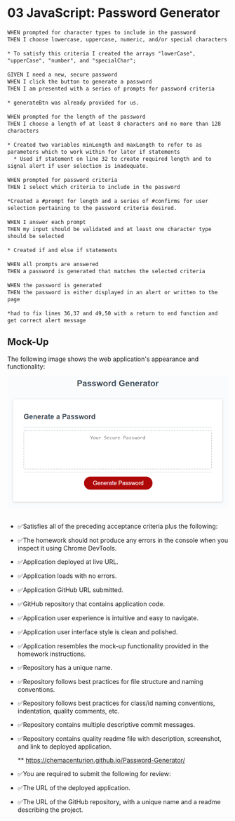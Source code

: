 # 03 JavaScript: Password Generator


```
WHEN prompted for character types to include in the password
THEN I choose lowercase, uppercase, numeric, and/or special characters

* To satisfy this criteria I created the arrays "lowerCase", "upperCase", "number", and "specialChar";

GIVEN I need a new, secure password
WHEN I click the button to generate a password
THEN I am presented with a series of prompts for password criteria

* generateBtn was already provided for us.

WHEN prompted for the length of the password
THEN I choose a length of at least 8 characters and no more than 128 characters

* Created two variables minLength and maxLength to refer to as parameters which to work within for later if statements
  * Used if statement on line 32 to create required length and to signal alert if user selection is inadequate.

WHEN prompted for password criteria
THEN I select which criteria to include in the password

*Created a #prompt for length and a series of #confirms for user selection pertaining to the password criteria desired.

WHEN I answer each prompt
THEN my input should be validated and at least one character type should be selected

* Created if and else if statements

WHEN all prompts are answered
THEN a password is generated that matches the selected criteria

WHEN the password is generated
THEN the password is either displayed in an alert or written to the page

*had to fix lines 36,37 and 49,50 with a return to end function and get correct alert message
```

## Mock-Up

The following image shows the web application's appearance and functionality:

![The Password Generator application displays a red button to "Generate Password".](./Assets/03-javascript-homework-demo.png)

##

* ✅Satisfies all of the preceding acceptance criteria plus the following:

* ✅The homework should not produce any errors in the console when you inspect it using Chrome DevTools.

* ✅Application deployed at live URL.

* ✅Application loads with no errors.

* ✅Application GitHub URL submitted.

* ✅GitHub repository that contains application code.

* ✅Application user experience is intuitive and easy to navigate.

* ✅Application user interface style is clean and polished.

* ✅Application resembles the mock-up functionality provided in the homework instructions.

* ✅Repository has a unique name.

* ✅Repository follows best practices for file structure and naming conventions.

* ✅Repository follows best practices for class/id naming conventions, indentation, quality comments, etc.

* ✅Repository contains multiple descriptive commit messages.

* ✅Repository contains quality readme file with description, screenshot, and link to deployed application.

    ** https://chemacenturion.github.io/Password-Generator/

- ✅You are required to submit the following for review:

* ✅The URL of the deployed application.

* ✅The URL of the GitHub repository, with a unique name and a readme describing the project.

